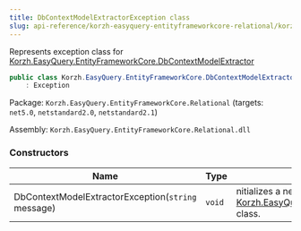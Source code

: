 ```yaml
---
title: DbContextModelExtractorException class
slug: api-reference/korzh-easyquery-entityframeworkcore-relational/korzh-easyquery-entityframeworkcore-namespace/dbcontextmodelextractorexception-class
---
```


Represents exception class for [Korzh.EasyQuery.EntityFrameworkCore.DbContextModelExtractor](//easyquery/docs/api-reference/korzh-easyquery-entityframeworkcore-relational/korzh-easyquery-entityframeworkcore-namespace/dbcontextmodelextractor-class)
```csharp
public class Korzh.EasyQuery.EntityFrameworkCore.DbContextModelExtractorException
    : Exception

```
Package: `Korzh.EasyQuery.EntityFrameworkCore.Relational` (targets: `net5.0`, `netstandard2.0`, `netstandard2.1`)

Assembly: `Korzh.EasyQuery.EntityFrameworkCore.Relational.dll`

### Constructors

| Name | Type | Description | 
| --- | --- | --- | 
| DbContextModelExtractorException(`string` message) | `void` | nitializes a new instance of the [Korzh.EasyQuery.EntityFrameworkCore.DbContextModelExtractorException](//easyquery/docs/api-reference/korzh-easyquery-entityframeworkcore-relational/korzh-easyquery-entityframeworkcore-namespace/dbcontextmodelextractorexception-class) class. |